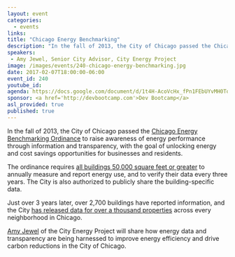 ```yaml
---
layout: event
categories: 
  - events
links:
title: "Chicago Energy Benchmarking"
description: "In the fall of 2013, the City of Chicago passed the Chicago Energy Benchmarking Ordinance with the goal of unlocking energy and cost savings opportunities for businesses and residents. Amy Jewel of the City Energy Project will share how energy data and transparency are being harnessed to improve energy efficiency and drive carbon reductions in the City of Chicago."
speakers:
 - Amy Jewel, Senior City Advisor, City Energy Project 
image: /images/events/240-chicago-energy-benchmarking.jpg
date: 2017-02-07T18:00:00-06:00
event_id: 240
youtube_id: 
agenda: https://docs.google.com/document/d/1t4H-AcoVcHx_fPn1FEbUYvMH0TogchrmFs2RV-6jTRU/edit#
sponsor: <a href='http://devbootcamp.com'>Dev Bootcamp</a>
asl_provided: true
published: true
---
```


In the fall of 2013, the City of Chicago passed the [Chicago Energy Benchmarking Ordinance](http://www.cityofchicago.org/energybenchmarking) to raise awareness of energy performance through information and transparency, with the goal of unlocking energy and cost savings opportunities for businesses and residents. 

The ordinance requires [all buildings 50,000 square feet or greater](https://data.cityofchicago.org/Environment-Sustainable-Development/Chicago-Energy-Benchmarking-Covered-Buildings/g5i5-yz37) to annually measure and report energy use, and to verify their data every three years. The City is also authorized to publicly share the building-specific data.

Just over 3 years later, over 2,700 buildings have reported information, and the City [has released data for over a thousand properties](https://data.cityofchicago.org/Environment-Sustainable-Development/Chicago-Energy-Benchmarking-2015-Data-Reported-in-/ebtp-548e) across every neighborhood in Chicago. 

[Amy Jewel](https://www.linkedin.com/in/amy-jewel-12100a4) of the City Energy Project will share how energy data and transparency are being harnessed to improve energy efficiency and drive carbon reductions in the City of Chicago.